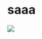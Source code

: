 # saaa
![](https://www.google.com/url?sa=i&url=https%3A%2F%2Ftwitter.com%2FSiteTheWeekndBR%2Fstatus%2F1264965479682187267&psig=AOvVaw187LdHdh3Y46jIYVHRd66-&ust=1726339861480000&source=images&cd=vfe&opi=89978449&ved=0CBEQjRxqFwoTCKjjkKXLwIgDFQAAAAAdAAAAABAE)
